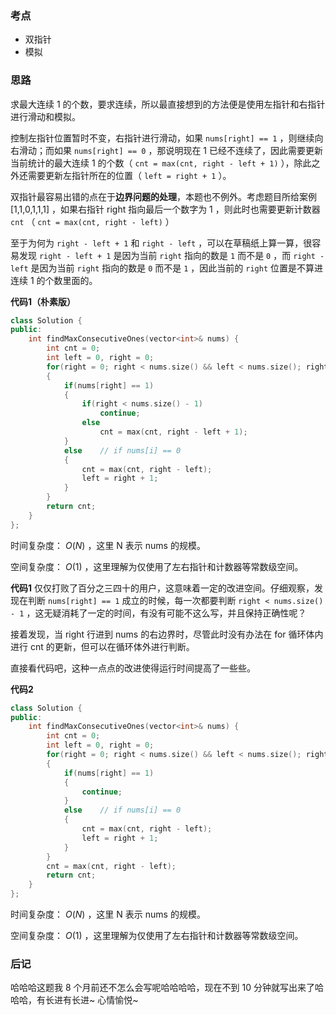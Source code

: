 ### 考点
- 双指针
- 模拟

### 思路
求最大连续 1 的个数，要求连续，所以最直接想到的方法便是使用左指针和右指针进行滑动和模拟。

控制左指针位置暂时不变，右指针进行滑动，如果 `nums[right] == 1` ，则继续向右滑动；而如果 `nums[right] == 0` ，那说明现在 1 已经不连续了，因此需要更新当前统计的最大连续 1 的个数（ `cnt = max(cnt, right - left + 1)` ），除此之外还需要更新左指针所在的位置（ `left = right + 1` ）。

双指针最容易出错的点在于**边界问题的处理**，本题也不例外。考虑题目所给案例 [1,1,0,1,1,1] ，如果右指针 right 指向最后一个数字为 1 ，则此时也需要更新计数器 `cnt` （ `cnt = max(cnt, right - left)` ）

至于为何为 `right - left + 1` 和 `right - left` ，可以在草稿纸上算一算，很容易发现 `right - left + 1` 是因为当前 `right` 指向的数是 `1` 而不是 `0` ，而 `right - left` 是因为当前 `right` 指向的数是 `0` 而不是 `1` ，因此当前的 `right` 位置是不算进连续 1 的个数里面的。

**代码1（朴素版）**
```cpp []
class Solution {
public:
    int findMaxConsecutiveOnes(vector<int>& nums) {
        int cnt = 0;
        int left = 0, right = 0;
        for(right = 0; right < nums.size() && left < nums.size(); right++)
        {
            if(nums[right] == 1)
            {
                if(right < nums.size() - 1)
                    continue;
                else 
                    cnt = max(cnt, right - left + 1);
            }
            else    // if nums[i] == 0
            {
                cnt = max(cnt, right - left);
                left = right + 1;
            }
        }
        return cnt;
    }
};
```

时间复杂度： $O(N)$ ，这里 N 表示 nums 的规模。

空间复杂度： $O(1)$ ，这里理解为仅使用了左右指针和计数器等常数级空间。

**代码1** 仅仅打败了百分之三四十的用户，这意味着一定的改进空间。仔细观察，发现在判断 `nums[right] == 1` 成立的时候，每一次都要判断 `right < nums.size() - 1` ，这无疑消耗了一定的时间，有没有可能不这么写，并且保持正确性呢？

接着发现，当 right 行进到 nums 的右边界时，尽管此时没有办法在 for 循环体内进行 cnt 的更新，但可以在循环体外进行判断。

直接看代码吧，这种一点点的改进使得运行时间提高了一些些。

**代码2**
```cpp []
class Solution {
public:
    int findMaxConsecutiveOnes(vector<int>& nums) {
        int cnt = 0;
        int left = 0, right = 0;
        for(right = 0; right < nums.size() && left < nums.size(); right++)
        {
            if(nums[right] == 1)
            {
                continue;
            }
            else    // if nums[i] == 0
            {
                cnt = max(cnt, right - left);
                left = right + 1;
            }
        }
        cnt = max(cnt, right - left);
        return cnt;
    }
};
```

时间复杂度： $O(N)$ ，这里 N 表示 nums 的规模。

空间复杂度： $O(1)$ ，这里理解为仅使用了左右指针和计数器等常数级空间。

### 后记
哈哈哈这题我 8 个月前还不怎么会写呢哈哈哈哈，现在不到 10 分钟就写出来了哈哈哈，有长进有长进~ 心情愉悦~